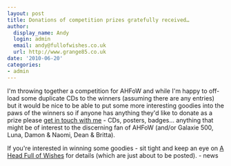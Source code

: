 ```yaml
---
layout: post
title: Donations of competition prizes gratefully received…
author:
  display_name: Andy
  login: admin
  email: andy@fullofwishes.co.uk
  url: http://www.grange85.co.uk
date: '2010-06-20'
categories:
- admin
---
```

<div>I&#39;m throwing together a competition for AHFoW and while I&#39;m happy to off-load some duplicate CDs to the winners (assuming there are any entries) but it would be nice to be able to put some more interesting goodies into the paws of the winners so if anyone has anything they&#39;d like to donate as a prize please <a href="mailto:andy@grange85.co.uk">get in touch with me</a> - CDs, posters, badges... anything that might be of interest to the discerning fan of AHFoW (and/or Galaxie 500, Luna, Damon & Naomi, Dean & Britta).
<p /> If you&#39;re interested in winning some goodies - sit tight and keep an eye on <a href="">A Head Full of Wishes</a> for details (which are just about to be posted).
- news
</p></div>
